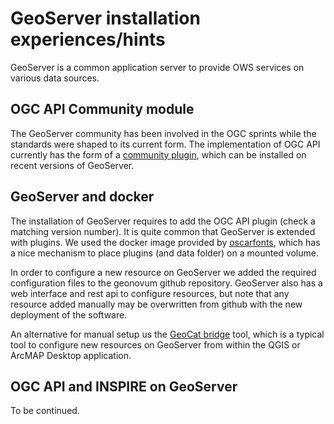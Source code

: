 # GeoServer installation experiences/hints

GeoServer is a common application server to provide OWS services on various data sources.

## OGC API Community module

The GeoServer community has been involved in the OGC sprints while the standards were shaped to its current form. The implementation of OGC API currently has the form of a [community plugin](https://docs.geoserver.org/latest/en/user/community/ogc-api/index.html), which can be installed on recent versions of GeoServer.

## GeoServer and docker

The installation of GeoServer requires to add the OGC API plugin (check a matching version number). It is quite common that GeoServer is extended with plugins. We used the docker image provided by [oscarfonts](https://github.com/oscarfonts/docker-geoserver), which has a nice mechanism to place plugins (and data folder) on a mounted volume.

In order to configure a new resource on GeoServer we added the required configuration files to the geonovum github repository. GeoServer also has a web interface and rest api to configure resources, but note that any resource added manually may be overwritten from github with the new deployment of the software.

An alternative for manual setup us the [GeoCat bridge](https://geocat.net/bridge) tool, which is a typical tool to configure new resources on GeoServer from within the QGIS or ArcMAP Desktop application.

## OGC API and INSPIRE on GeoServer

To be continued.
